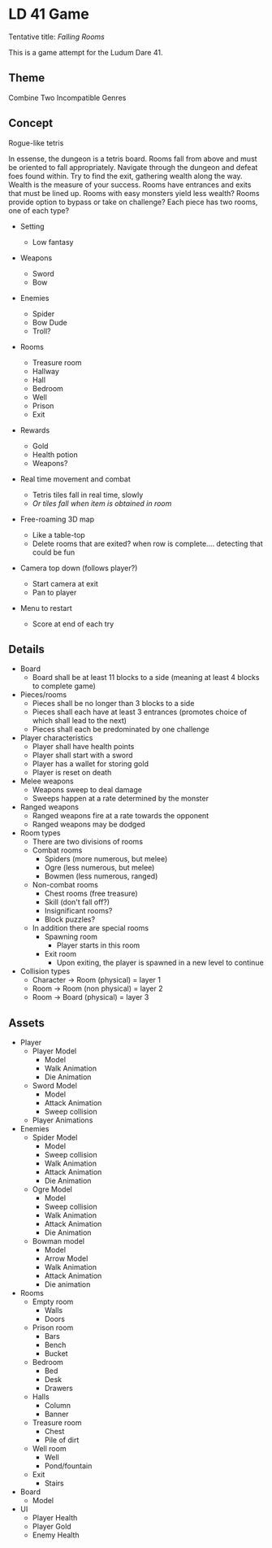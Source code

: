 LD 41 Game
==========

Tentative title: *Falling Rooms*

This is a game attempt for the Ludum Dare 41.

Theme
-----

Combine Two Incompatible Genres

Concept
-------

Rogue-like tetris

In essense, the dungeon is a tetris board.
Rooms fall from above and must be oriented to fall appropriately.
Navigate through the dungeon and defeat foes found within.
Try to find the exit, gathering wealth along the way.
Wealth is the measure of your success.
Rooms have entrances and exits that must be lined up.
Rooms with easy monsters yield less wealth?
Rooms provide option to bypass or take on challenge?
Each piece has two rooms, one of each type?

* Setting
	- Low fantasy
* Weapons
	- Sword
	- Bow
* Enemies
	- Spider
	- Bow Dude
	- Troll?
* Rooms
	- Treasure room
	- Hallway
	- Hall
	- Bedroom
	- Well
	- Prison
	- Exit
* Rewards
	- Gold
	- Health potion
	- Weapons?


* Real time movement and combat
	- Tetris tiles fall in real time, slowly
	- _Or tiles fall when item is obtained in room_
* Free-roaming 3D map
	- Like a table-top
	- Delete rooms that are exited? when row is complete.... detecting that could be fun
* Camera top down (follows player?)
	- Start camera at exit
	- Pan to player
* Menu to restart
	- Score at end of each try

Details
-------

* Board
	- Board shall be at least 11 blocks to a side (meaning at least 4 blocks to complete game)
* Pieces/rooms
	- Pieces shall be no longer than 3 blocks to a side
	- Pieces shall each have at least 3 entrances (promotes choice of which shall lead to the next)
	- Pieces shall each be predominated by one challenge
* Player characteristics
	- Player shall have health points
	- Player shall start with a sword
	- Player has a wallet for storing gold
	- Player is reset on death
* Melee weapons
	- Weapons sweep to deal damage
	- Sweeps happen at a rate determined by the monster
* Ranged weapons
	- Ranged weapons fire at a rate towards the opponent
	- Ranged weapons may be dodged
* Room types
	- There are two divisions of rooms
	- Combat rooms
		- Spiders (more numerous, but melee)
		- Ogre (less numerous, but melee)
		- Bowmen (less numerous, ranged)
	- Non-combat rooms
		- Chest rooms (free treasure)
		- Skill (don't fall off?)
		- Insignificant rooms?
		- Block puzzles?
	- In addition there are special rooms
		- Spawning room
			- Player starts in this room
		- Exit room
			- Upon exiting, the player is spawned in a new level to continue
* Collision types
	- Character -> Room (physical) = layer 1
	- Room -> Room (non physical) = layer 2
	- Room -> Board (physical) = layer 3

Assets
------
* Player
	+ Player Model
		- Model
		- Walk Animation
		- Die Animation
	+ Sword Model
		- Model
		- Attack Animation
		- Sweep collision
	+ Player Animations
* Enemies
	+ Spider Model
		- Model
		- Sweep collision
		- Walk Animation
		- Attack Animation
		- Die Animation
	+ Ogre Model
		- Model
		- Sweep collision
		- Walk Animation
		- Attack Animation
		- Die Animation
	+ Bowman model
		- Model
		- Arrow Model
		- Walk Animation
		- Attack Animation
		- Die animation
* Rooms
	+ Empty room
		- Walls
		- Doors
	+ Prison room
		- Bars
		- Bench
		- Bucket
	+ Bedroom
		- Bed
		- Desk
		- Drawers
	+ Halls
		- Column
		- Banner
	+ Treasure room
		- Chest
		- Pile of dirt
	+ Well room
		- Well
		- Pond/fountain
	+ Exit
		- Stairs
* Board
	+ Model
* UI
	+ Player Health
	+ Player Gold
	+ Enemy Health